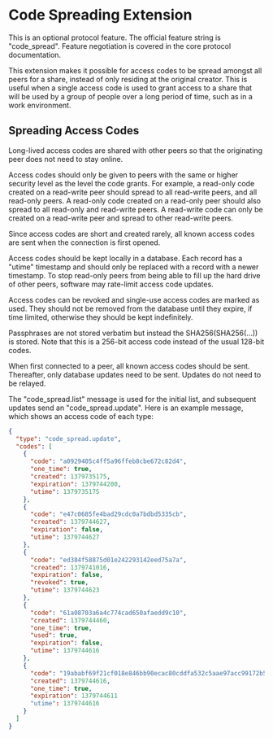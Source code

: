 Code Spreading Extension
=======================

This is an optional protocol feature.  The official feature string is
"code_spread".  Feature negotiation is covered in the core protocol
documentation.

This extension makes it possible for access codes to be spread amongst all
peers for a share, instead of only residing at the original creator.  This is
useful when a single access code is used to grant access to a share that will
be used by a group of people over a long period of time, such as in a work
environment.


Spreading Access Codes
----------------------

Long-lived access codes are shared with other peers so that the originating
peer does not need to stay online.

Access codes should only be given to peers with the same or higher security
level as the level the code grants.  For example, a read-only code created on a
read-write peer should spread to all read-write peers, and all read-only peers.
A read-only code created on a read-only peer should also spread to all
read-only and read-write peers.  A read-write code can only be created on a
read-write peer and spread to other read-write peers.

Since access codes are short and created rarely, all known access codes are
sent when the connection is first opened.

Access codes should be kept locally in a database.  Each record has a "utime"
timestamp and should only be replaced with a record with a newer timestamp.  To
stop read-only peers from being able to fill up the hard drive of other peers,
software may rate-limit access code updates.

Access codes can be revoked and single-use access codes are marked as used.
They should not be removed from the database until they expire, if time limited,
otherwise they should be kept indefinitely.

Passphrases are not stored verbatim but instead the SHA256(SHA256(...)) is
stored.  Note that this is a 256-bit access code instead of the usual 128-bit
codes.

When first connected to a peer, all known access codes should be sent.
Thereafter, only database updates need to be sent.  Updates do not need to be
relayed.

The "code_spread.list" message is used for the initial list, and subsequent
updates send an "code_spread.update".  Here is an example message, which shows
an access code of each type:


```json
{
  "type": "code_spread.update",
  "codes": [
    {
      "code": "a0929405c4ff5a96ffeb8cbe672c82d4",
      "one_time": true,
      "created": 1379735175,
      "expiration": 1379744200,
      "utime": 1379735175
    },
    {
      "code": "e47c0685fe4bad29cdc0a7bdbd5335cb",
      "created": 1379744627,
      "expiration": false,
      "utime": 1379744627
    },
    {
      "code": "ed384f58875d01e242293142eed75a7a",
      "created": 1379741016,
      "expiration": false,
      "revoked": true,
      "utime": 1379744623
    },
    {
      "code": "61a08703a6a4c774cad650afaedd9c10",
      "created": 1379744460,
      "one_time": true,
      "used": true,
      "expiration": false,
      "utime": 1379744616
    },
    {
      "code": "19ababf69f21cf018e846bb90ecac80cddfa532c5aae97acc99172b5be529fb7",
      "created": 1379744616,
      "one_time": true,
      "expiration": 1379744611
      "utime": 1379744616
    }
  ]
}
```

